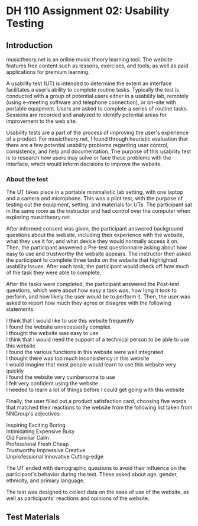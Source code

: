 # DH 110 Assignment 02: Usability Testing

## Introduction

musictheory.net is an online music theory learning tool. The website features free content such as lessons, exercises, and tools, as well as paid applications for premium learning.

A usability test (UT) is intended to determine the extent an interface facilitates a user’s ability to complete routine tasks. Typically the test is conducted with a group of potential users either in a usability lab, remotely (using e-meeting software and telephone connection), or on-site with portable equipment. Users are asked to complete a series of routine tasks. Sessions are recorded and analyzed to identify potential areas for improvement to the web site. 

Usability tests are a part of the process of improving the user's experience of a product. For musictheory.net, I found through heuristic evaluation that there are a few potential usability problems regarding user control, consistency, and help and documentation. The purpose of this usability test is to research how users may solve or face these problems with the interface, which would inform decisions to improve the website.

### About the test

The UT takes place in a portable minimalistic lab setting, with one laptop and a camera and microphone. This was a pilot test, with the purpose of testing out the equipment, setting, and materials for UTs. The participant sat in the same room as the instructor and had control over the computer when exploring musictheory.net. 

After informed consent was given, the participant answered background questions about the website, including their experience with the website, what they use it for, and what device they would normally access it on. Then, the participant answered a Pre-test questionnaire asking about how easy to use and trustworthy the website appears. The instructor then asked the participant to complete three tasks on the website that highlighted usability issues. After each task, the participant would check off how much of the task they were able to complete.

After the tasks were completed, the participant answered the Post-test questions, which were about how easy a task was, how long it took to perform, and how likely the user would be to perform it. Then, the user was asked to report how much they agree or disagree with the following statements:

I think that I would like to use this website frequently  
I found the website unnecessarily complex  
I thought the website was easy to use  
I think that I would need the support of a technical person to be able to use this website  
I found the various functions in this website were well integrated  
I thought there was too much inconsistency in this website  
I would imagine that most people would learn to use this website very quickly  
I found the website very cumbersome to use  
I felt very confident using the website  
I needed to learn a lot of things before I could get going with this website  

Finally, the user filled out a product satisfaction card, choosing five words that matched their reactions to the website from the following list taken from NNGroup's adjectives:

Inspiring       Exciting      Boring  
Intimidating    Expensive     Busy  
Old             Familiar      Calm  
Professional    Fresh         Cheap  
Trustworthy     Impressive    Creative  
Unprofessional  Innovative    Cutting-edge  



The UT ended with demographic questions to avoid their influence on the participant's behavior during the test. These asked about age, gender, ethnicity, and primary language. 

The test was designed to collect data on the ease of use of the website, as well as participants' reactions and opinions of the website. 

## Test Materials




